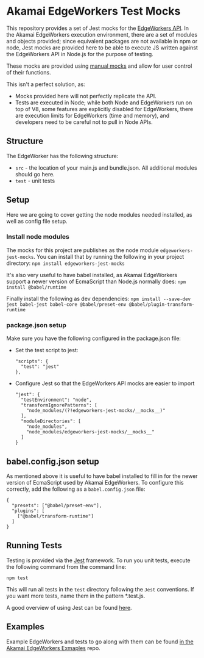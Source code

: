 # Akamai EdgeWorkers Test Mocks

This repository provides a set of Jest mocks for the [EdgeWorkers API](https://developer.akamai.com/api/web_performance/edgeworkers/v1.html). In the Akamai EdgeWorkers execution environment, there are a set of modules and objects provided; since equivalent packages are not available in npm or node, Jest mocks are provided here to be able to execute JS written against the EdgeWorkers API in Node.js for the purpose of testing.

These mocks are provided using [manual mocks](https://jestjs.io/docs/en/manual-mocks) and allow for user control of their functions.  

This isn't a perfect solution, as:
* Mocks provided here will not perfectly replicate the API.
* Tests are executed in Node; while both Node and EdgeWorkers run on top of V8, some features are explicitly disabled for EdgeWorkers, there are execution limits for EdgeWorkers (time and memory), and developers need to be careful not to pull in Node APIs.


## Structure

The EdgeWorker has the following structure:

* `src` - the location of your main.js and bundle.json.  All additional modules should go here.
* `test` - unit tests


## Setup

Here we are going to cover getting the node modules needed installed, as well as config file setup.

### Install node modules
The mocks for this project are publishes as the node module `edgeworkers-jest-mocks`. You can install that by running the following in your project directory:
`npm install edgeworkers-jest-mocks`

It's also very useful to have babel installed, as Akamai EdgeWorkers support a newer version of EcmaScript than Node.js normally does:
`npm install @babel/runtime`

Finally install the following as dev dependencies:
`npm install --save-dev jest babel-jest babel-core @babel/preset-env @babel/plugin-transform-runtime`


### package.json setup
Make sure you have the following configured in the package.json file:
* Set the test script to jest: 
  ```
  "scripts": {
    "test": "jest"
  },
  ```
* Configure Jest so that the EdgeWorkers API mocks are easier to import
  ```
  "jest": {
    "testEnvironment": "node",
    "transformIgnorePatterns": [
      "node_modules/(?!edgeworkers-jest-mocks/__mocks__)"
    ],
    "moduleDirectories": [
      "node_modules",
      "node_modules/edgeworkers-jest-mocks/__mocks__"
    ]
  }
  ```

## babel.config.json setup
As mentioned above it is useful to have babel installed to fill in for the newer version of EcmaScript used by Akamai EdgeWorkers. To configure this correctly, add the following as a `babel.config.json` file:
```
{
  "presets": ["@babel/preset-env"],
  "plugins": [
    ["@babel/transform-runtime"]
  ]
}
```


## Running Tests

Testing is provided via the [Jest](https://jestjs.io/) framework.
To run you unit tests, execute the following command from the command line:

```
npm test
```

This will run all tests in the `test` directory following the `Jest` conventions.  If you want more tests, name them in the pattern *.test.js.

A good overview of using Jest can be found [here](https://flaviocopes.com/jest/).

## Examples

Example EdgeWorkers and tests to go along with them can be found [in the Akamai EdgeWorkers Exmaples](https://github.com/akamai/edgeworkers-examples) repo.
